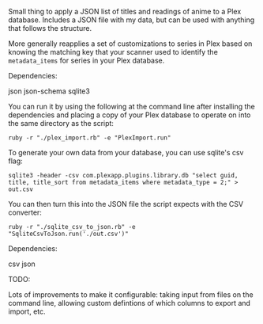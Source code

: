 Small thing to apply a JSON list of titles and readings of anime to a
Plex database. Includes a JSON file with my data, but can be used with
anything that follows the structure.

More generally reapplies a set of customizations to series in Plex based
on knowing the matching key that your scanner used to identify the
`metadata_items` for series in your Plex database.

Dependencies:

json
json-schema
sqlite3

You can run it by using the following at the command line after
installing the dependencies and placing a copy of your Plex database to
operate on into the same directory as the script:

`ruby -r "./plex_import.rb" -e "PlexImport.run"`

To generate your own data from your database, you can use sqlite's csv
flag:

`sqlite3 -header -csv com.plexapp.plugins.library.db "select guid, title, title_sort from metadata_items where metadata_type = 2;" > out.csv`

You can then turn this into the JSON file the script expects with the
CSV converter:

`ruby -r "./sqlite_csv_to_json.rb" -e "SqliteCsvToJson.run('./out.csv')"`

Dependencies:

csv
json

TODO:

Lots of improvements to make it configurable: taking input from files on
the command line, allowing custom defintions of which columns to export
and import, etc.
